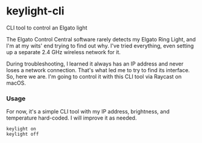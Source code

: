 # keylight-cli

CLI tool to control an Elgato light

The Elgato Control Central software rarely detects my Elgato Ring Light, and I'm at my wits' end trying to find out why. I've tried everything, even setting up a separate 2.4 GHz wireless network for it.

During troubleshooting, I learned it always has an IP address and never loses a network connection. That's what led me to try to find its interface. So, here we are. I'm going to control it with this CLI tool via Raycast on macOS.

### Usage

For now, it's a simple CLI tool with my IP address, brightness, and temperature hard-coded. I will improve it as needed.

```shell
keylight on
keylight off
```
